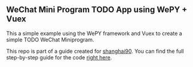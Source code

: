 ## WeChat Mini Program TODO App using WePY + Vuex

This a simple example using the WePY framework and Vuex to create a simple TODO WeChat Miniprogram.

This repo is part of a guide created for [shanghai90](https://www.sh90.dev). You can find the full step-by-step guide for the code [right here](https://www.sh90.dev/blog/what-is-wepy-lets-create-a-todo-app/).
